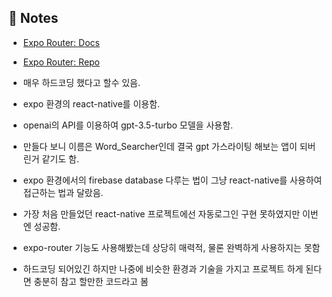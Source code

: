 ## 📝 Notes

- [Expo Router: Docs](https://expo.github.io/router)
- [Expo Router: Repo](https://github.com/expo/router)

- 매우 하드코딩 했다고 할수 있음.
- expo 환경의 react-native를 이용함.
- openai의 API를 이용하여 gpt-3.5-turbo 모델을 사용함.
- 만들다 보니 이름은 Word_Searcher인데 결국 gpt 가스라이팅 해보는 앱이 되버린거 같기도 함.
- expo 환경에서의 firebase database 다루는 법이 그냥 react-native를 사용하여 접근하는 법과 달랐음.
- 가장 처음 만들었던 react-native 프로젝트에선 자동로그인 구현 못하였지만 이번엔 성공함.
- expo-router 기능도 사용해봤는데 상당히 매력적, 물론 완벽하게 사용하지는 못함
- 하드코딩 되어있긴 하지만 나중에 비슷한 환경과 기술을 가지고 프로젝트 하게 된다면 충분히 참고 할만한 코드라고 봄 
